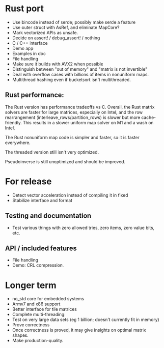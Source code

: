 
# Rust port

* Use bincode instead of serde; possibly make serde a feature
* Use outer struct with AsRef, and eliminate MapCore?
* Mark vectorized APIs as unsafe.
* Decide on assert! / debug_assert! / nothing
* C / C++ interface
* Demo app
* Examples in doc
* File handling
* Make sure it builds with AVX2 when possible
* Distinguish between "out of memory" and "matrix is not invertible"
* Deal with overflow cases with billions of items in nonuniform maps.
* Multithread hashing even if bucketsort isn't multithreaded.

## Rust performance:

The Rust version has performance tradeoffs vs C.  Overall, the Rust
matrix solvers are faster for large matrices, especially on Intel,
and the row rearrangement (interleave_rows/partition_rows) is slower
but more cache-friendly.  This results in a slower uniform map solver
on M1 and a wash on Intel.

The Rust nonuniform map code is simpler and faster, so it is faster
everywhere.

The threaded version still isn't very optimized.

Pseudoinverse is still unoptimized and should be improved.
    
# For release

* Detect vector acceleration instead of compiling it in fixed
* Stabilize interface and format

## Testing and documentation

* Test various things with zero allowed tries, zero items, zero value bits, etc.

## API / included features

* File handling
* Demo: CRL compression.

# Longer term

* no_std core for embedded systems
* Armv7 and x86 support
* Better interface for tile matrices
* Complete multi-threading
* Test on very large data sets (eg 1 billion; doesn't currently fit in memory)
* Prove correctness
* Once correctness is proved, it may give insights on optimal matrix shapes.
* Make production-quality.
